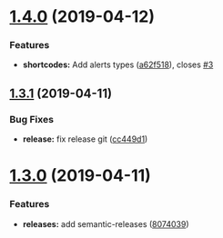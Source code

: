 # [1.4.0](https://github.com/zapatran/hugo-oblate-theme/compare/v1.3.1...v1.4.0) (2019-04-12)


### Features

* **shortcodes:** Add alerts types ([a62f518](https://github.com/zapatran/hugo-oblate-theme/commit/a62f518)), closes [#3](https://github.com/zapatran/hugo-oblate-theme/issues/3)

## [1.3.1](https://github.com/zapatran/hugo-oblate-theme/compare/v1.3.0...v1.3.1) (2019-04-11)


### Bug Fixes

* **release:** fix release git ([cc449d1](https://github.com/zapatran/hugo-oblate-theme/commit/cc449d1))

# [1.3.0](https://github.com/zapatran/hugo-oblate-theme/compare/v1.2.0...v1.3.0) (2019-04-11)


### Features

* **releases:** add semantic-releases ([8074039](https://github.com/zapatran/hugo-oblate-theme/commit/8074039))
